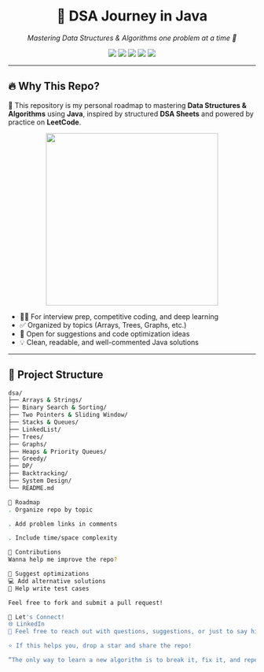 
<h1 align="center">📘 DSA Journey in Java</h1>
<p align="center">
  <em>Mastering Data Structures & Algorithms one problem at a time 🚀</em>
</p>

<p align="center">
  <img src="https://img.shields.io/github/repo-size/Abhinay-Sikarwar/dsa?color=blue" />
  <img src="https://img.shields.io/github/commit-activity/y/Abhinay-Sikarwar/dsa?label=commits" />
  <img src="https://img.shields.io/github/languages/count/Abhinay-Sikarwar/dsa" />
  <img src="https://img.shields.io/github/last-commit/Abhinay-Sikarwar/dsa" />
  <img src="https://img.shields.io/github/stars/Abhinay-Sikarwar/dsa?style=social" />
</p>

---

## 🔥 Why This Repo?

📌 This repository is my personal roadmap to mastering **Data Structures & Algorithms** using **Java**, inspired by structured **DSA Sheets** and powered by practice on **LeetCode**.

<p align="center">
  <img src="https://media.giphy.com/media/qgQUggAC3Pfv687qPC/giphy.gif" width="350" />
</p>

- 👨‍💻 For interview prep, competitive coding, and deep learning
- ✅ Organized by topics (Arrays, Trees, Graphs, etc.)
- 💬 Open for suggestions and code optimization ideas
- 💡 Clean, readable, and well-commented Java solutions

---

## 📂 Project Structure

```bash
dsa/
├── Arrays & Strings/
├── Binary Search & Sorting/
├── Two Pointers & Sliding Window/
├── Stacks & Queues/
├── LinkedList/
├── Trees/
├── Graphs/
├── Heaps & Priority Queues/
├── Greedy/
├── DP/
├── Backtracking/
├── System Design/
└── README.md

🧭 Roadmap
. Organize repo by topic

. Add problem links in comments

. Include time/space complexity

🤝 Contributions
Wanna help me improve the repo?

🧠 Suggest optimizations
💻 Add alternative solutions
🧪 Help write test cases

Feel free to fork and submit a pull request!

💬 Let's Connect!
🌐 LinkedIn
💌 Feel free to reach out with questions, suggestions, or just to say hi!

⭐️ If this helps you, drop a star and share the repo!

“The only way to learn a new algorithm is to break it, fix it, and repeat.” 💥
